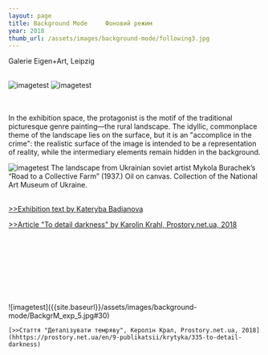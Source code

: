 ```yaml
---
layout: page
title: Background Mode     Фоновий режим
year: 2018
thumb_url: /assets/images/background-mode/following3.jpg
---
```


<section markdown="1" class="EN">
Galerie Eigen+Art, Leipzig

<br>
<br>

![imagetest]({{site.baseurl}}/assets/images/background-mode/BackgrM_exp_4.jpg#30)
![imagetest]({{site.baseurl}}/assets/images/background-mode/following1.jpg#30)

<br><br>
In the exhibition space, the protagonist is the motif of the traditional picturesque genre painting—the rural landscape. The idyllic, commonplace theme of the landscape lies on the surface, but it is an "accomplice in the crime": the realistic surface of the image is intended to be a representation of reality, while the intermediary elements remain hidden in the background. 


![imagetest]({{site.baseurl}}/assets/images/background-mode/2018invitationcard.jpg)
The landscape from Ukrainian soviet artist Mykola Burachek’s “Road to a Collective Farm” (1937.) Oil on canvas. Collection of the National Art Museum of Ukraine. 
<br><br>

[>>Exhibition text by Kateryba Badianova](https://eigen-art.com/en/exhibitions/archive/lada-nakonechna-background/)

[>>Article "To detail darkness" by Karolin Krahl, Prostory.net.ua, 2018](hhttps://prostory.net.ua/en/9-publikatsii/krytyka/335-to-detail-darkness) 



<br><br>
</section>

<section markdown="1" class="UKR">
<br>
<br>
<br>
<br>
<br>
	![imagetest]({{site.baseurl}}/assets/images/background-mode/BackgrM_exp_5.jpg#30)

	[>>Стаття "Деталізувати темряву", Керолін Крал, Prostory.net.ua, 2018](hhttps://prostory.net.ua/en/9-publikatsii/krytyka/335-to-detail-darkness) 

</section>